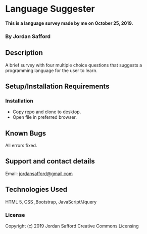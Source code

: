 # Language Suggester

#### This is a language survey made by me on October 25, 2019.

### By Jordan Safford

## Description

A brief survey with four multiple choice questions that suggests a programming language for the user to learn.

## Setup/Installation Requirements

### Installation

* Copy repo and clone to desktop.
* Open file in preferred browser.


## Known Bugs

<!-- Answers aren't displaying after form is submitted. -->
All errors fixed.

## Support and contact details

Email: jordansafford@gmail.com

## Technologies Used

HTML 5, CSS ,Bootstrap, JavaScript/Jquery

### License


Copyright (c) 2019 Jordan Safford Creative Commons Licensing

